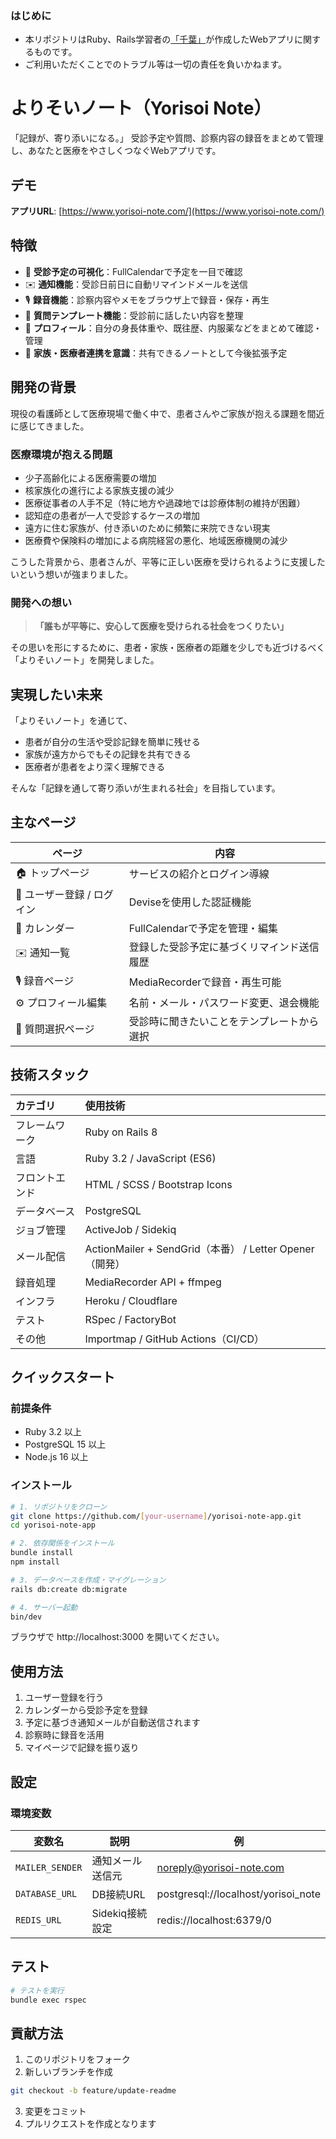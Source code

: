 ### はじめに
- 本リポジトリはRuby、Rails学習者の[「千葉」](https://qiita.com/Chiba_67)が作成したWebアプリに関するものです。
- ご利用いただくことでのトラブル等は一切の責任を負いかねます。




# よりそいノート（Yorisoi Note）
「記録が、寄り添いになる。」
受診予定や質問、診察内容の録音をまとめて管理し、あなたと医療をやさしくつなぐWebアプリです。

## デモ

**アプリURL**: [https://www.yorisoi-note.com/](https://www.yorisoi-note.com/)

## 特徴

- 📅 **受診予定の可視化**：FullCalendarで予定を一目で確認
- ✉️ **通知機能**：受診日前日に自動リマインドメールを送信
- 🎙 **録音機能**：診察内容やメモをブラウザ上で録音・保存・再生
- 🧠 **質問テンプレート機能**：受診前に話したい内容を整理
- 👤 **プロフィール**：自分の身長体重や、既往歴、内服薬などをまとめて確認・管理
- 🏥 **家族・医療者連携を意識**：共有できるノートとして今後拡張予定

## 開発の背景

現役の看護師として医療現場で働く中で、患者さんやご家族が抱える課題を間近に感じてきました。

### 医療環境が抱える問題

- 少子高齢化による医療需要の増加
- 核家族化の進行による家族支援の減少
- 医療従事者の人手不足（特に地方や過疎地では診療体制の維持が困難）
- 認知症の患者が一人で受診するケースの増加
- 遠方に住む家族が、付き添いのために頻繁に来院できない現実
- 医療費や保険料の増加による病院経営の悪化、地域医療機関の減少

こうした背景から、患者さんが、平等に正しい医療を受けられるように支援したいという想いが強まりました。

### 開発への想い

> **「誰もが平等に、安心して医療を受けられる社会をつくりたい」**

その思いを形にするために、患者・家族・医療者の距離を少しでも近づけるべく「よりそいノート」を開発しました。

## 実現したい未来

「よりそいノート」を通じて、

- 患者が自分の生活や受診記録を簡単に残せる
- 家族が遠方からでもその記録を共有できる
- 医療者が患者をより深く理解できる

そんな「記録を通して寄り添いが生まれる社会」を目指しています。

## 主なページ

| ページ | 内容 |
|--------|------|
| 🏠 トップページ | サービスの紹介とログイン導線 |
| 👤 ユーザー登録 / ログイン | Deviseを使用した認証機能 |
| 📅 カレンダー | FullCalendarで予定を管理・編集 |
| ✉️ 通知一覧 | 登録した受診予定に基づくリマインド送信履歴 |
| 🎙 録音ページ | MediaRecorderで録音・再生可能 |
| ⚙️ プロフィール編集 | 名前・メール・パスワード変更、退会機能 |
| 🧾 質問選択ページ | 受診時に聞きたいことをテンプレートから選択 |

## 技術スタック

| カテゴリ    | 使用技術                                                |
| :------ | :-------------------------------------------------- |
| フレームワーク | Ruby on Rails 8                                     |
| 言語      | Ruby 3.2 / JavaScript (ES6)                         |
| フロントエンド | HTML / SCSS / Bootstrap Icons                       |
| データベース  | PostgreSQL                                          |
| ジョブ管理   | ActiveJob / Sidekiq                                 |
| メール配信   | ActionMailer + SendGrid（本番） / Letter Opener（開発） |
| 録音処理    | MediaRecorder API + ffmpeg                          |
| インフラ    | Heroku / Cloudflare                                 |
| テスト     | RSpec / FactoryBot                                  |
| その他     | Importmap / GitHub Actions（CI/CD）                   |

## クイックスタート

### 前提条件

- Ruby 3.2 以上
- PostgreSQL 15 以上
- Node.js 16 以上

### インストール

```bash
# 1. リポジトリをクローン
git clone https://github.com/[your-username]/yorisoi-note-app.git
cd yorisoi-note-app

# 2. 依存関係をインストール
bundle install
npm install

# 3. データベースを作成・マイグレーション
rails db:create db:migrate

# 4. サーバー起動
bin/dev
```

ブラウザで http://localhost:3000 を開いてください。

## 使用方法

1. ユーザー登録を行う
2. カレンダーから受診予定を登録
3. 予定に基づき通知メールが自動送信されます
4. 診察時に録音を活用
5. マイページで記録を振り返り

## 設定

### 環境変数

| 変数名 | 説明 | 例 |
|--------|------|-----|
| `MAILER_SENDER` | 通知メール送信元 | noreply@yorisoi-note.com |
| `DATABASE_URL` | DB接続URL | postgresql://localhost/yorisoi_note |
| `REDIS_URL` | Sidekiq接続設定 | redis://localhost:6379/0 |

## テスト

```bash
# テストを実行
bundle exec rspec
```

## 貢献方法

1. このリポジトリをフォーク
2. 新しいブランチを作成

```bash
git checkout -b feature/update-readme
```

3. 変更をコミット
4. プルリクエストを作成となります
